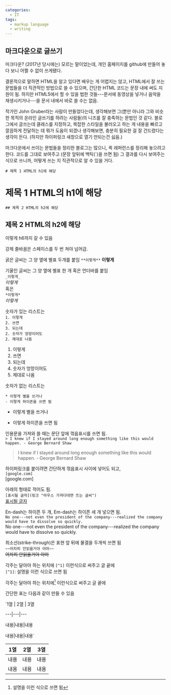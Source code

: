 ```yaml
---
categories:
  - IT
tags:
  - markup language
  - writing
---
```


## 마크다운으로 글쓰기

마크다운? (2017년 당시에는) 모르는 말이었는데, 개인 홈페이지를 github에 만들어 놓다 보니 어쩔 수 없이 쓰게됐다. 

결론적으로 말하면 HTML을 알고 있다면 배우는 게 어렵지는 않고, HTML에서 잘 쓰는 문법들을 더 직관적인 방법으로 쓸 수 있으며, 간단한 HTML 코드는 문장 내에 써도 지원이 됨.
하지만 HTML5에서 할 수 있을 법한 것들---문서에 동영상을 넣거나 음악을 재생시키거나---을 문서 내에서 바로 쓸 수는 없음.

작가인 John Gruber라는 사람이 만들었다는데, 생각해보면 그(뿐만 아니라 그와 비슷한 목적의 온라인 글쓰기를 하려는 사람들)의 니즈를 잘 충족하는 문법인 것 같다. 블로그에서 글쓰는데 클래스를 지정하고, 복잡한 스타일을 불러오고 하는 게 내용을 빠르고 깔끔하게 전달하는 데 뭐가 도움이 되겠나 생각해보면, 충분히 필요한 걸 잘 건드렸다는 생각이 든다.
(하지만 하이퍼링크 새창으로 열기 안되는건 싫음.)

마크다운에서 쓰이는 문법들을 정리한 블로그는 많으니, 퀵 레퍼런스를 정리해 놓으려고 한다. 코드를 그대로 보여주고 (문장 앞뒤에 백틱(\`)을 쓰면 됨) 그 결과를 다시 보여주는 식으로 쓰니까, 어떻게 쓰는 지 직관적으로 알 수 있을 거다. 

`# 제목 1 HTML의 h1에 해당`
# 제목 1 HTML의 h1에 해당

`## 제목 2 HTML의 h2에 해당`
## 제목 2 HTML의 h2에 해당

이렇게 h6까지 갈 수 있음

강제 줄바꿈은 스페이스를 두 번 쳐야 넘어감.

굵은 글씨는 그 양 옆에 별표 두개를 붙임 
`**이렇게**` 
**이렇게**


기울인 글씨는 그 양 옆에 별표 한 개 혹은 언더바를 붙임  
`_이렇게_`  
_이렇게_  
혹은  
`*이렇게*`  
*이렇게*  

숫자가 있는 리스트는  
`1. 이렇게`  
`2. 쓰면`  
`3. 되는데`  
`2. 숫자가 엉망이어도`  
`2. 제대로 나옴`  
  
1. 이렇게
2. 쓰면
3. 되는데
2. 숫자가 엉망이어도
2. 제대로 나옴


숫자가 없는 리스트는  

`* 이렇게 별을 쓰거나`  
`- 이렇게 하이픈을 쓰면 됨`  
* 이렇게 별을 쓰거나
- 이렇게 하이픈을 쓰면 됨

인용문을 가져와 쓸 때는 문단 앞에 꺾음표시를 쓰면 됨.  
`> I knew if I stayed around long enough something like this would happen. - George Bernard Shaw`  
> I knew if I stayed around long enough something like this would happen. - George Bernard Shaw

하이퍼링크를 붙이려면 간단하게 꺾음표시 사이에 넣어도 되고,   
`[google.com]`  
[google.com]

아래의 형태로 적어도 됨.  
`[표시될 글자](링크 "마우스 가져다대면 뜨는 글씨")`  
[표시될 글자](링크 "마우스 가져다대면 뜨는 글씨")

En-dash는 하이픈 두 개, Em-dash는 하이픈 세 개 넣으면 됨.  
`No one---not even the president of the company---realized the company would have to dissolve so quickly.`  
No one---not even the president of the company---realized the company would have to dissolve so quickly.

취소선(strike-through)은 표현 앞 뒤에 물결을 두개씩 쓰면 됨  
`~~어차피 안읽을거야 아마~~`  
~~어차피 안읽을거야 아마~~

각주는 달아야 하는 위치에 `[^1]` 이런식으로 써주고 글 끝에  
`[^1]`: 설명을 이런 식으로 쓰면 됨  

각주는 달아야 하는 위치에[^1] 이런식으로 써주고 글 끝에 
[^1]: 설명을 이런 식으로 쓰면 됨


간단한 표는 다음과 같이 만들 수 있음

`1열 | 2열 | 3열 

---|---|---  

내용|내용|내용  

내용|내용|내용`  
  
1열 | 2열 | 3열
---|---|---
내용|내용|내용
내용|내용|내용
